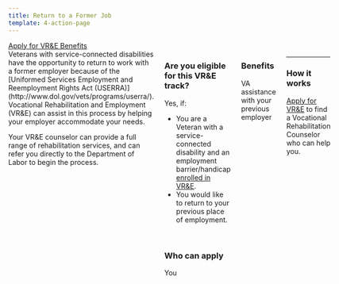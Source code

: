 ```yaml
---
title: Return to a Former Job
template: 4-action-page
---
```


<div class="main" role="main" markdown="0">

<div class="action-bar">
  <div class="row">
    <div class="small-12 columns">
      <a class="usa-button-primary va-button-primary" href="/vre/apply-vre/">Apply for VR&amp;E Benefits</a>
    </div>
  </div>
</div>

<div class="section one" markdown="0">
<div class="primary" markdown="0">
<div class="row" markdown="0">
<div class="small-12 medium-8 columns">


<div markdown="1">
Veterans with service-connected disabilities have the opportunity to return to work with a former employer because of the [Uniformed Services Employment and Reemployment Rights Act (USERRA)](http://www.dol.gov/vets/programs/userra/). Vocational Rehabilitation and Employment (VR&amp;E) can assist in this process by helping your employer accommodate your needs. 

Your VR&amp;E counselor can provide a full range of rehabilitation services, and can refer you directly to the Department of Labor to begin the process.
</div>

<div class="call-out" markdown="1">

### Are you eligible for this VR&amp;E track?

Yes, if:

- You are a Veteran with a service-connected disability and an employment barrier/handicap [enrolled in VR&amp;E](/vre/apply-vre/).
- You would like to return to your previous place of employment.

<br>

### Who can apply
You

</div>

<div markdown="1">

### Benefits
VA assistance with your previous employer

</div>

<div markdown="1">

<hr>

### How it works
[Apply for VR&amp;E](/vre/apply-vre/) to find a Vocational Rehabilitation Counselor who can help you.
</div>

</div>
</div>
</div>
</div>


